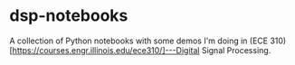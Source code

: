 # dsp-notebooks

A collection of Python notebooks with some demos I'm doing in (ECE 310)[https://courses.engr.illinois.edu/ece310/]---Digital Signal Processing.

